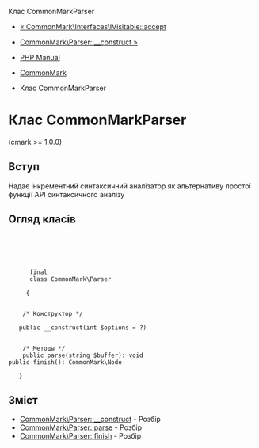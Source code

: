 Клас CommonMarkParser

-   [« CommonMark\\Interfaces\\IVisitable::accept](commonmark-interfaces-ivisitable.accept.html)
    
-   [CommonMark\\Parser::\_\_construct »](commonmark-parser.construct.html)
    
-   [PHP Manual](index.html)
    
-   [CommonMark](book.cmark.html)
    
-   Клас CommonMarkParser
    

# Клас CommonMarkParser

(cmark >= 1.0.0)

## Вступ

Надає інкрементний синтаксичний аналізатор як альтернативу простої функції API синтаксичного аналізу

## Огляд класів

```classsynopsis



    
     
      final
      class CommonMark\Parser
     
     {


    /* Конструктор */
    
   public __construct(int $options = ?)


    /* Методы */
    public parse(string $buffer): void
public finish(): CommonMark\Node

   }
```

## Зміст

-   [CommonMark\\Parser::\_\_construct](commonmark-parser.construct.html) - Розбір
-   [CommonMark\\Parser::parse](commonmark-parser.parse.html) - Розбір
-   [CommonMark\\Parser::finish](commonmark-parser.finish.html) - Розбір